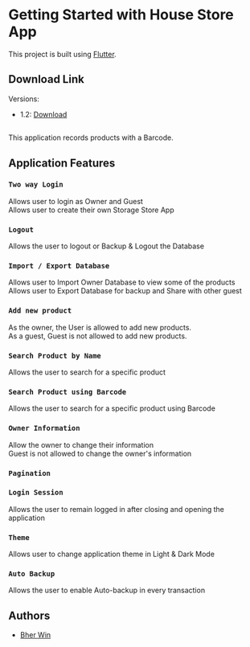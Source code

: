 # Getting Started with House Store App

This project is built using [Flutter](https://flutter.dev/).

## Download Link
Versions:
- 1.2: [Download](https://github.com/bher00/House-Store-App/raw/main/app/house-store-v1.2.apk)
## 

This application records products with a Barcode.

## Application Features

### `Two way Login`

Allows user to login as Owner and Guest\
Allows user to create their own Storage Store App

### `Logout`

Allows the user to logout or Backup & Logout the Database

### `Import / Export Database`

Allows user to Import Owner Database to view some of the products\
Allows user to Export Database for backup and Share with other guest

### `Add new product`

As the owner, the User is allowed to add new products.\
As a guest, Guest is not allowed to add new products.

### `Search Product by Name`

Allows the user to search for a specific product

### `Search Product using Barcode`

Allows the user to search for a specific product using Barcode

### `Owner Information`

Allow the owner to change their information\
Guest is not allowed to change the owner's information

### `Pagination`

### `Login Session`

Allows the user to remain logged in after closing and opening the application

### `Theme`

Allows user to change application theme in Light & Dark Mode

### `Auto Backup`

Allows the user to enable Auto-backup in every transaction

## Authors

- [Bher Win](https://www.linkedin.com/in/berwin-de-ramos-a59765195/)
